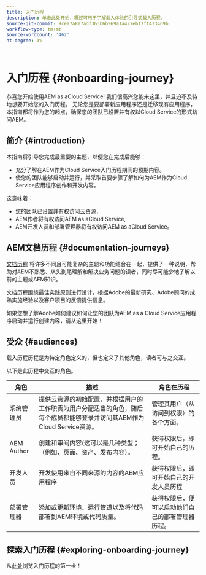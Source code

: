```yaml
---
title: 入门历程
description: 单击此处开始，概述可用于了解载入体验的引导式载入历程。
source-git-commit: 9cea7a8a7adf363b6b969a1a427ebf7ff473469b
workflow-type: tm+mt
source-wordcount: '462'
ht-degree: 1%

---
```


# 入门历程 {#onboarding-journey}

恭喜您开始使用AEM as aCloud Service! 我们很高兴您能来这里，并且迫不及待地想要开始您的入门历程。 无论您是要部署新应用程序还是迁移现有应用程序，本指南都将作为您的起点，确保您的团队已设置并有权以Cloud Service的形式访问AEM。

## 简介 {#introduction}

本指南将引导您完成最重要的主题，以便您在完成后能够：

* 充分了解在AEM作为Cloud Service入门历程期间的预期内容。
* 使您的团队能够启动并运行，并采取首要步骤了解如何为AEM作为Cloud Service应用程序创作和开发内容。

这意味着：

* 您的团队已设置并有权访问云资源，
* AEM作者将有权访问AEM as aCloud Service,
* AEM开发人员和部署管理器将有权访问AEM as aCloud Service。

## AEM文档历程 {#documentation-journeys}

[文档历程](/help/journey-documentation/home.md) 将许多不同且可能复杂的主题和功能结合在一起，提供了一种说明，帮助对AEM不熟悉、从头到尾理解和解决业务问题的读者，同时尽可能少地了解以前的主题或AEM知识。

文档历程围绕最佳实践原则进行设计，根据Adobe的最新研究、Adobe顾问的成熟实施经验以及客户项目的反馈提供信息。

如果您想了解Adobe如何建议如何让您的团队为AEM as a Cloud Service应用程序启动并运行创建内容，请从这里开始！

## 受众 {#audiences}

载入历程历程是为特定角色定义的，但也定义了其他角色，读者可与之交互。

以下是此历程中交互的角色。

| 角色 | 描述 | 角色在历程 |
|---|---|---|
| 系统管理员 | 提供云资源的初始配置，并根据用户的工作职责为用户分配适当的角色，随后每个成员都能够登录并访问其AEM作为Cloud Service资源。 | 管理其用户（从访问到权限）的各个方面。 |
| AEM Author | 创建和审阅内容(这可以是几种类型；（例如，页面、资产、发布内容）。 | 获得权限后，即可开始自己的历程。 |
| 开发人员 | 开发使用来自不同来源的内容的AEM应用程序 | 获得权限后，即可开始自己的开发人员历程 |
| 部署管理器 | 添加或更新环境、运行管道以及将代码部署到AEM环境或代码质量。 | 获得权限后，便可以启动他们自己的部署管理器历程。 |

## 探索入门历程 {#exploring-onboarding-journey}

从[此处](/help/journey-onboarding/sysadmin/get-started-onboarding-journey.md)浏览入门历程的第一步！
